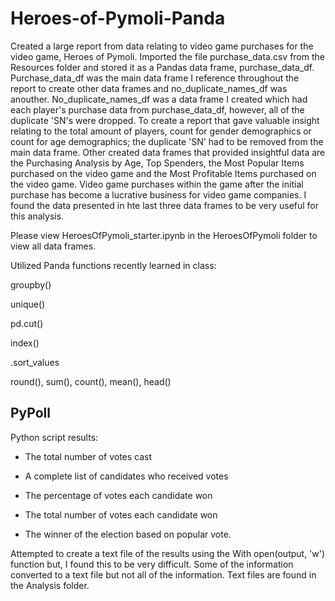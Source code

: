 # Heroes-of-Pymoli-Panda

Created a large report from data relating to video game purchases for the video game, Heroes of Pymoli. Imported the file purchase_data.csv from the Resources folder and stored it as a Pandas data frame, purchase_data_df. 
Purchase_data_df was the main data frame I reference throughout the report to create other data frames and no_duplicate_names_df was anouther. No_duplicate_names_df was a data frame I created which had each player's purchase data from purchase_data_df, however, all of the duplicate 'SN's were dropped.
To create a report that gave valuable insight relating to the total amount of players, count for gender demographics or count for age demographics; the duplicate 'SN' had to be removed from the main data frame. Other created data frames that provided insightful data are the Purchasing Analysis by Age, 
Top Spenders, the Most Popular Items purchased on the video game and the Most Profitable Items purchased on the video game. Video game purchases within the game after the initial purchase has become a lucrative business for video game companies. I found the data presented in hte last three data frames to be very useful for this analysis.



Please view HeroesOfPymoli_starter.ipynb in the HeroesOfPymoli folder to view all data frames.


Utilized Panda functions recently learned in class:

groupby()

unique()

pd.cut()

index()

.sort_values

round(), sum(), count(), mean(), head()






## PyPoll

Python script results:

  * The total number of votes cast

  * A complete list of candidates who received votes

  * The percentage of votes each candidate won

  * The total number of votes each candidate won

  * The winner of the election based on popular vote.
  
Attempted to create a text file of the results using the With open(output, 'w') function but, I found this to be very difficult. Some of the information converted to a text file 
but not all of the information. Text files are found in the Analysis folder.


 

